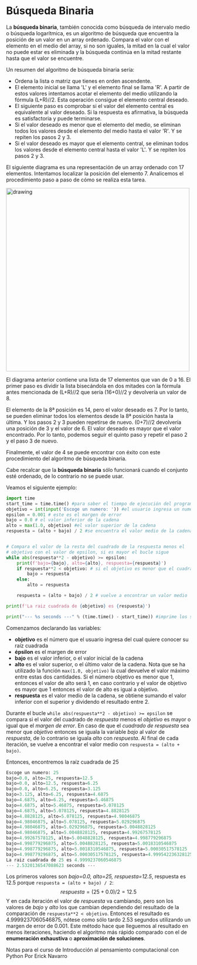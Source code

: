 # Búsqueda Binaria

La **búsqueda binaria**, también conocida como búsqueda de intervalo medio o búsqueda logarítmica, es un algoritmo de búsqueda que encuentra la posición de un valor en un array ordenado. Compara el valor con el elemento en el medio del array, si no son iguales, la mitad en la cual el valor no puede estar es eliminada y la búsqueda continúa en la mitad restante hasta que el valor se encuentre.

Un resumen del algoritmo de búsqueda binaria sería:

* Ordena la lista o matriz que tienes en orden ascendente.
* El elemento inicial se llama 'L' y el elemento final se llama 'R'. A partir de estos valores intentamos acotar el elemento del medio utilizando la fórmula (L+R)//2. Esta operación consigue el elemento central deseado. 
* El siguiente paso es comprobar si el valor del elemento central es equivalente al valor deseado. Si la respuesta es afirmativa, la búsqueda es satisfactoria y puede terminarse.
* Si el valor deseado es menor que el elemento del medio, se eliminan todos los valores desde el elemento del medio hasta el valor 'R'. Y se repiten los pasos 2 y 3.
* Si el valor deseado es mayor que el elemento central, se eliminan todos los valores desde el elemento central hasta el valor 'L'. Y se repiten los pasos 2 y 3.

El siguiente diagrama es una representación de un array ordenado con 17 elementos. Intentamos localizar la posición del elemento 7. Analicemos el procedimiento paso a paso de cómo se realiza esta tarea.

<img src="https://i.imgur.com/1kqi9T9.png" alt="drawing" width="500"/>

El diagrama anterior contiene una lista de 17 elementos que van de 0 a 16. El primer paso es dividir la lista bisecándola en dos mitades con la fórmula antes mencionada de (L+R)//2 que sería (16+0)//2 y devolvería un valor de 8.

El elemento de la 8ª posición es 14, pero el valor deseado es 7. Por lo tanto, se pueden eliminar todos los elementos desde la 8ª posición hasta la última. Y los pasos 2 y 3 pueden repetirse de nuevo. (0+7)//2 devolvería una posición de 3 y el valor de 6. El valor deseado es mayor que el valor encontrado. Por lo tanto, podemos seguir el quinto paso y repetir el paso 2 y el paso 3 de nuevo.

Finalmente, el valor de 4 se puede encontrar con éxito con este procedimiento del algoritmo de búsqueda binaria.

Cabe recalcar que la **búsqueda binaria** sólo funcionará cuando el conjunto esté ordenado, de lo contrario no se puede usar. 

Veamos el siguiente ejemplo:

```python
import time 
start_time = time.time() #para saber el tiempo de ejecución del programa
objetivo = int(input('Escoge un numero: ')) #el usuario ingresa un numero
epsilon = 0.001 # este es el margen de error
bajo = 0.0 # el valor inferior de la cadena
alto = max(1.0, objetivo) #el valor superior de la cadena
respuesta = (alto + bajo) / 2 #se encuentra el valor medio de la cadena


# Compara el valor de la resta del cuadrado de la respuesta menos el
# objetivo con el valor de epsilon, si es mayor el bucle sigue
while abs(respuesta**2 - objetivo) >= epsilon:
    print(f'bajo={bajo}, alto={alto}, respuesta={respuesta}')
    if respuesta**2 < objetivo: # si el objetivo es menor que el cuadrado de respuesta
        bajo = respuesta
    else:
        alto = respuesta

    respuesta = (alto + bajo) / 2 # vuelve a encontrar un valor medio 

print(f'La raiz cuadrada de {objetivo} es {respuesta}')

print("--- %s seconds ---" % (time.time() - start_time)) #imprime los segundos 

```

Comenzamos declarando las variables:

* **objetivo** es el número que el usuario ingresa del cual quiere conocer su raíz cuadrada
* **épsilon** es el margen de error
* **bajo** es el valor inferior, o el valor inicial de la cadena
* **alto** es el valor superior, o el último valor de la cadena. Nota que se ha utilizado la función `max(1.0, objetivo)` la cual devuelve el valor máximo entre estas dos cantidades. Si el número objetivo es menor que 1, entonces el valor de alto será 1, en caso contrario y el valor de objetivo es mayor que 1 entonces el valor de alto es igual a objetivo. 
* **respuesta** es el valor medio de la cadena, se obtiene sumando el valor inferior con el superior y dividendo el resultado entre 2. 

Durante el bucle `while abs(respuesta**2 - objetivo) >= epsilon` se compara si el valor del cuadrado de *respuesta* menos el *objetivo* es mayor o igual que el *margen de error*. En caso de que el *cuadrado de* *respuesta* sea menor que *objetivo* entonces se iguala la variable *bajo* al valor de *respuesta*, de lo contrario se iguala *alto* con *respuesta*. Al final de cada iteración, se vuelve a encontrar el valor medio con `respuesta = (alto + bajo)`.

Entonces, encontremos la raíz cuadrada de 25

```python
Escoge un numero: 25
bajo=0.0, alto=25, respuesta=12.5
bajo=0.0, alto=12.5, respuesta=6.25
bajo=0.0, alto=6.25, respuesta=3.125
bajo=3.125, alto=6.25, respuesta=4.6875
bajo=4.6875, alto=6.25, respuesta=5.46875
bajo=4.6875, alto=5.46875, respuesta=5.078125
bajo=4.6875, alto=5.078125, respuesta=4.8828125
bajo=4.8828125, alto=5.078125, respuesta=4.98046875
bajo=4.98046875, alto=5.078125, respuesta=5.029296875
bajo=4.98046875, alto=5.029296875, respuesta=5.0048828125
bajo=4.98046875, alto=5.0048828125, respuesta=4.99267578125
bajo=4.99267578125, alto=5.0048828125, respuesta=4.998779296875
bajo=4.998779296875, alto=5.0048828125, respuesta=5.0018310546875
bajo=4.998779296875, alto=5.0018310546875, respuesta=5.00030517578125
bajo=4.998779296875, alto=5.00030517578125, respuesta=4.999542236328125
La raiz cuadrada de 25 es 4.9999237060546875
--- 2.5320136547088623 seconds ---
```

Los primeros valores son *bajo=0.0, alto=25, respuesta=12.5*, respuesta es 12.5 porque `respuesta = (alto + bajo) / 2`: 
$$
respuesta = (25 + 0.0) / 2 = 12.5
$$
Y en cada iteración el valor de *respuesta* va cambiando, pero son los valores de *bajo* y *alto* los que cambian dependiendo del resultado de la comparación de `respuesta**2 < objetivo`. Entonces el resultado es 4.9999237060546875, nótese como sólo tardo 2.53 segundos utilizando un margen de error de 0.001. Este método hace que lleguemos al resultado en menos iteraciones, haciendo el algoritmo más rápido comparado con el de **enumeración exhaustiva** o **aproximación de soluciones**. 

Notas para el curso de Introducción al pensamiento computacional con Python
Por Erick Navarro